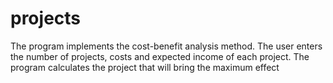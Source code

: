 # projects
The program implements the cost-benefit analysis method. The user enters the number of projects, costs and expected income of each project. The program calculates the project that will bring the maximum effect
